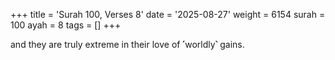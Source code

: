 +++
title = 'Surah 100, Verses 8'
date = '2025-08-27'
weight = 6154
surah = 100
ayah = 8
tags = []
+++

and they are truly extreme in their love of ˹worldly˺ gains.